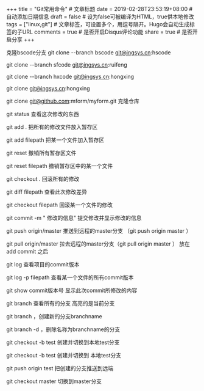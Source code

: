 +++
title = "Git常用命令"  # 文章标题
date = 2019-02-28T23:53:19+08:00  # 自动添加日期信息
draft = false  # 设为false可被编译为HTML，true供本地修改
tags = ["linux,git"]  # 文章标签，可设置多个，用逗号隔开。Hugo会自动生成标签的子URL
comments = true  # 是否开启Disqus评论功能
share = true  # 是否开启分享
+++

克隆bscode分支
git clone --branch bscode git@ingsys.cn:hscode  

git clone --branch sfcode git@ingsys.cn:ruifeng

git clone --branch hxcode git@ingsys.cn:hongxing

git clone git@ingsys.cn:hongxing

git clone  git@github.com:mform/myform.git  克隆仓库

git status   查看这次修改的东西

git  add .   把所有的修改文件放入暂存区

git add filepath 把某一个文件加入暂存区

git reset  撤销所有暂存区文件

git reset filepath  撤销暂存区中的某一个文件

git checkout .  回滚所有的修改

git diff filepath  查看此次修改差异

git checkout filepath   回滚某一个文件的修改

git commit -m " 修改的信息"   提交修改并显示修改的信息

git push  origin/master   推送到远程的master分支  （git push  origin master ）

git pull  origin/master 拉去远程的master分支（git pull  origin master ） 放在add commit 之后

git log 查看项目的commit版本

git log -p  filepath 查看某一个文件的所有commit版本


git show commit版本号  显示此次commit所修改的内容

git  branch 查看所有的分支  高亮的是当前分支

git branch <branchname>，创建新的分支branchname

git branch -d <branchname> ，删除名称为branchname的分支


git checkout -b test  创建并切换到本地test分支

git checkout -b test  创建并切换到 本地test分支

git push origin test  把创建的分支推送到远端


git checkout master   切换到master分支




